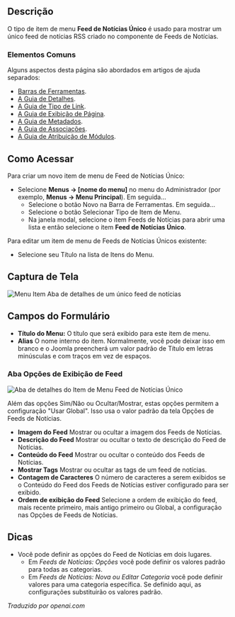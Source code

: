 <!-- Filename: Help4.x:Menu_Item:_Single_News_Feed / Display title: Feed de Notícias Único   -->

## Descrição

O tipo de item de menu **Feed de Notícias Único** é usado para mostrar um único feed de notícias RSS criado no componente de Feeds de Notícias.

### Elementos Comuns

Alguns aspectos desta página são abordados em artigos de ajuda separados:

* [Barras de Ferramentas](jdocmanual?article=help/common-elements/toolbars).
* [A Guia de Detalhes](jdocmanual?article=help/menu-items-common/menu-item-details).
* [A Guia de Tipo de Link](jdocmanual?article=help/menu-items-common/menu-item-link-type).
* [A Guia de Exibição de Página](jdocmanual?article=help/menu-items-common/menu-item-page-display).
* [A Guia de Metadados](jdocmanual?article=help/menu-items-common/menu-item-metadata).
* [A Guia de Associações](jdocmanual?article=help/common-elements/edit-associations).
* [A Guia de Atribuição de Módulos](jdocmanual?article=help/menu-items-common/menu-item-module-assignment).

## Como Acessar

Para criar um novo item de menu de Feed de Notícias Único:

- Selecione **Menus → \[nome do menu\]** no menu do Administrador
  (por exemplo, **Menus → Menu Principal**). Em seguida...
  - Selecione o botão Novo na Barra de Ferramentas. Em seguida...
  - Selecione o botão Selecionar Tipo de Item de Menu.
  - Na janela modal, selecione o item Feeds de Notícias para abrir uma lista e
    então selecione o item **Feed de Notícias Único**.

Para editar um item de menu de Feeds de Notícias Únicos existente:

- Selecione seu Título na lista de Itens do Menu.

## Captura de Tela

![Menu Item Aba de detalhes de um único feed de notícias](../../../pt/images/menu-items/news-feeds-single-news-feed-details-tab.png)

## Campos do Formulário

- **Título do Menu:** O título que será exibido para este item de menu.
- **Alias** O nome interno do item. Normalmente, você pode deixar isso
  em branco e o Joomla preencherá um valor padrão de Título em letras minúsculas e
  com traços em vez de espaços.

### Aba Opções de Exibição de Feed

![Aba de detalhes do Item de Menu Feed de Notícias Único](../../../pt/images/menu-items/news-feeds-single-news-feed-feed-display-options-tab.png)

Além das opções Sim/Não ou Ocultar/Mostrar, estas opções permitem a configuração "Usar Global". Isso usa o valor padrão da tela Opções de Feeds de Notícias.

- **Imagem do Feed** Mostrar ou ocultar a imagem dos Feeds de Notícias.
- **Descrição do Feed** Mostrar ou ocultar o texto de descrição do Feed de Notícias.
- **Conteúdo do Feed** Mostrar ou ocultar o conteúdo dos Feeds de Notícias.
- **Mostrar Tags** Mostrar ou ocultar as tags de um feed de notícias.
- **Contagem de Caracteres** O número de caracteres a serem exibidos se o Conteúdo do Feed
  dos Feeds de Notícias estiver configurado para ser exibido.
- **Ordem de exibição do Feed** Selecione a ordem de exibição do feed, mais recente primeiro,
  mais antigo primeiro ou Global, a configuração nas Opções de Feeds de Notícias.

## Dicas

- Você pode definir as opções do Feed de Notícias em dois lugares.
  - Em *Feeds de Notícias: Opções* você pode definir os valores padrão para todas as categorias.
  - Em *Feeds de Notícias: Nova ou Editar Categoria* você pode definir valores para uma
    categoria específica. Se definido aqui, as configurações substituirão os valores padrão.

*Traduzido por openai.com*

